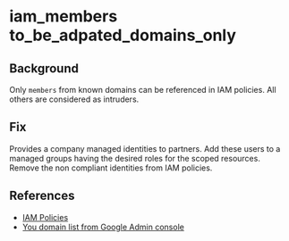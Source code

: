 # iam_members to_be_adpated_domains_only

## Background

Only `members` from known domains can be referenced in IAM policies. All others are considered as intruders.

## Fix

Provides a company managed identities to partners.
Add these users to a managed groups having the desired roles for the scoped resources.
Remove the non compliant identities from IAM policies.

## References

- [IAM Policies](https://cloud.google.com/iam/docs/reference/rest/v1/Policy)
- [You domain list from Google Admin console](https://admin.google.com/ac/domains/manage)
